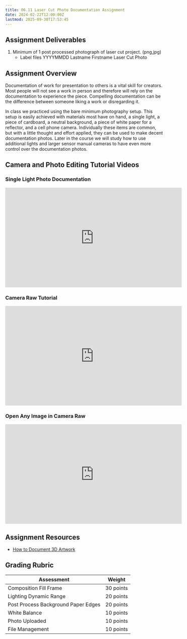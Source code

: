 ```yaml
---
title: 06.11 Laser Cut Photo Documentation Assignment
date: 2024-02-22T12:00:00Z
lastmod: 2025-09-30T17:53:45
---
```


## Assignment Deliverables

1. Minimum of 1 post processed photograph of laser cut project. (png,jpg)
   - Label files YYYYMMDD Lastname Firstname Laser Cut Photo

## Assignment Overview

Documentation of work for presentation to others is a vital skill for creators. Most people will not see a work in person and therefore will rely on the documentation to experience the piece. Compelling documentation can be the difference between someone liking a work or disregarding it.

In class we practiced using the bare minimum photography setup. This setup is easily achieved with materials most have on hand, a single light, a piece of cardboard, a neutral background, a piece of white paper for a reflector, and a cell phone camera. Individually these items are common, but with a little thought and effort applied, they can be used to make decent documentation photos. Later in the course we will study how to use additional lights and larger sensor manual cameras to have even more control over the documentation photos.

## Camera and Photo Editing Tutorial Videos

<div class="video-grid">

<div class="video-card">

### Single Light Photo Documentation

<div class="iframe-16-9-container">
<iframe class="youTubeIframe" width="560" height="315" src="https://www.youtube.com/embed/Cq_Cx_5Zhks?si=21zfmsVu2Imeqk-e" title="YouTube video player" frameborder="0" allow="accelerometer; autoplay; clipboard-write; encrypted-media; gyroscope; picture-in-picture; web-share" referrerpolicy="strict-origin-when-cross-origin" allowfullscreen></iframe>
</div>
</div>

<div class="video-card">

### Camera Raw Tutorial

<div class="iframe-16-9-container">
<iframe class="youTubeIframe" width="560" height="315" src="https://www.youtube.com/embed/11jwSwUu2WI?rel=0" title="YouTube video player" frameborder="0" allow="accelerometer; autoplay; clipboard-write; encrypted-media; gyroscope; picture-in-picture; web-share" referrerpolicy="strict-origin-when-cross-origin" allowfullscreen></iframe>
</div>
</div>

<div class="video-card">

### Open Any Image in Camera Raw

<div class="iframe-16-9-container">
<iframe class="youTubeIframe" width="560" height="315" src="https://www.youtube.com/embed/ftMICesJwGc?rel=0" title="YouTube video player" frameborder="0" allow="accelerometer; autoplay; clipboard-write; encrypted-media; gyroscope; picture-in-picture; web-share" referrerpolicy="strict-origin-when-cross-origin" allowfullscreen></iframe>
</div>
</div>

</div>

## Assignment Resources

- [How to Document 3D Artwork](../../../../photography/how-to-document-3d-artwork.md)

## Grading Rubric

<div class="responsive-table-markdown">

| Assessment                          | Weight    |
| ----------------------------------- | --------- |
| Composition Fill Frame              | 30 points |
| Lighting Dynamic Range              | 20 points |
| Post Process Background Paper Edges | 20 points |
| White Balance                       | 10 points |
| Photo Uploaded                      | 10 points |
| File Management                     | 10 points |

</div>
